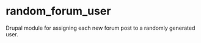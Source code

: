 random_forum_user
=================

Drupal module for assigning each new forum post to a randomly generated user.
